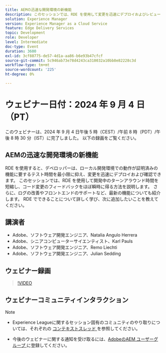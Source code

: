```yaml
---
title: AEMの迅速な開発環境の新機能
description: このセッションでは、RDE を使用して変更を迅速にデプロイおよびレビューし、開発のターンアラウンドタイムを短縮し、ほぼ瞬時にフィードバックを提供する方法を説明します。 また、ログの改善やフロントエンドのサポートなどの新機能も紹介します。
solution: Experience Manager
version: Experience Manager as a Cloud Service
feature: Edge Delivery Services
topic: Development
role: Developer
level: Intermediate
doc-type: Event
duration: 3600
exl-id: 3cf88775-de57-4d1a-aa86-b6e93b47cfcf
source-git-commit: 5c946ab73e78d4243ca310032a10bb8e82228c3d
workflow-type: tm+mt
source-wordcount: '225'
ht-degree: 0%

---
```


# ウェビナー日付：2024 年 9 月 4 日（PT）

このウェビナーは、2024 年 9 月 4 日午後 5 時（CEST）/午前 8 時（PDT）/午後 8 時 30 分（IST）に完了しました。
以下の録画をご覧ください。

## AEMの迅速な開発環境の新機能

RDE を使用すると、デベロッパーは、ローカル開発環境での動作が証明済みの機能に要するテスト時間を最小限に抑え、変更を迅速にデプロイおよび確認できます。 このセッションでは、RDE を使用して開発中のターンアラウンド時間を短縮し、コード変更のフィードバックをほぼ瞬時に得る方法を説明します。 さらに、ログの改善やフロントエンドのサポートなど、最新の機能についても紹介します。 RDE でできることについて詳しく学び、次に追加したいことを教えてください。

## 講演者

* Adobe、ソフトウェア開発エンジニア、Natalia Angulo Herrera
* Adobe、シニアコンピューターサイエンティスト、Karl Pauls
* Adobe、ソフトウェア開発エンジニア、Remo Liechti
* Adobe、ソフトウェア開発エンジニア、Julian Sedding

## ウェビナー録画

>[!VIDEO](https://video.tv.adobe.com/v/3433337/)

## ウェビナーコミュニティインタラクション

>[!NOTE]
>
>* Experience Leagueに関するセッション固有のコミュニティのやり取りについては、それぞれの [ コンテキストスレッド ](https://adobe.ly/3M8MFTE) を参照してください。
>
>* 今後のウェビナーに関する通知を受け取るには、[AdobeのAEM ユーザーグループ ](https://aem-augs.adobe.com/) に登録してください。
